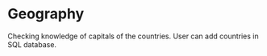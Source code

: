 # Geography
Сhecking knowledge of capitals of the countries. 
User can add countries in SQL database.
